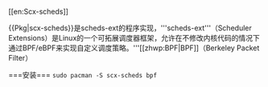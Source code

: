 [[en:Scx-scheds]]

{{Pkg|scx-scheds}}是scheds-ext的程序实现，'''scheds-ext'''（Scheduler Extensions）是Linux的一个可拓展调度器框架，允许在不修改内核代码的情况下通过BPF/eBPF来实现自定义调度策略。'''[[zhwp:BPF|BPF]]（Berkeley Packet Filter）

===安装===
<code>sudo&#32;pacman&#32;-S&#32;scx-scheds&#32;bpf</code>